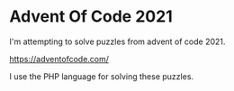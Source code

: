 # Advent Of Code 2021

I'm attempting to solve puzzles from advent of code 2021.

https://adventofcode.com/

I use the PHP language for solving these puzzles.